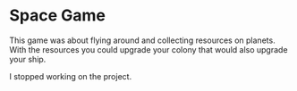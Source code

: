 # Space Game

This game was about flying around and collecting resources on planets.
With the resources you could upgrade your colony that would also upgrade your ship.

I stopped working on the project.